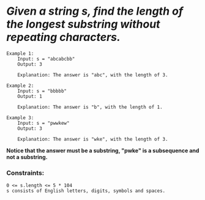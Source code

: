 # *Given a string s, find the length of the longest substring without repeating characters.*

    Example 1:
        Input: s = "abcabcbb"
        Output: 3
        
        Explanation: The answer is "abc", with the length of 3.
    
    Example 2:
        Input: s = "bbbbb"
        Output: 1
        
        Explanation: The answer is "b", with the length of 1.
    
    Example 3:
        Input: s = "pwwkew"
        Output: 3
        
        Explanation: The answer is "wke", with the length of 3.
        
    
**Notice that the answer must be a substring, "pwke" is a subsequence and not a substring.**
    
### Constraints:
    0 <= s.length <= 5 * 104
    s consists of English letters, digits, symbols and spaces.